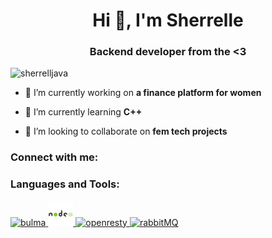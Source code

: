 <h1 align="center">Hi 👋, I'm Sherrelle</h1>
<h3 align="center">Backend developer from the <3</h3>

<p align="left"> <img src="https://komarev.com/ghpvc/?username=sherrelljava&label=Profile%20views&color=0e75b6&style=flat" alt="sherrelljava" /> </p>

- 🔭 I’m currently working on **a finance platform for women**

- 🌱 I’m currently learning **C++**

- 👯 I’m looking to collaborate on **fem tech projects**

<h3 align="left">Connect with me:</h3>
<p align="left">
</p>

<h3 align="left">Languages and Tools:</h3>
<p align="left"> <a href="https://bulma.io/" target="_blank" rel="noreferrer"> <img src="https://raw.githubusercontent.com/gilbarbara/logos/804dc257b59e144eaca5bc6ffd16949752c6f789/logos/bulma.svg" alt="bulma" width="40" height="40"/> </a> <a href="https://nodejs.org" target="_blank" rel="noreferrer"> <img src="https://raw.githubusercontent.com/devicons/devicon/master/icons/nodejs/nodejs-original-wordmark.svg" alt="nodejs" width="40" height="40"/> </a> <a href="https://openresty.org/" target="_blank" rel="noreferrer"> <img src="https://openresty.org/images/logo.png" alt="openresty" width="40" height="40"/> </a> <a href="https://www.rabbitmq.com" target="_blank" rel="noreferrer"> <img src="https://www.vectorlogo.zone/logos/rabbitmq/rabbitmq-icon.svg" alt="rabbitMQ" width="40" height="40"/> </a> </p>
